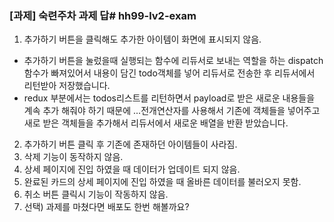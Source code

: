 ### [과제] 숙련주차 과제 답# hh99-lv2-exam
1. 추가하기 버튼을 클릭해도 추가한 아이템이 화면에 표시되지 않음.
- 추가하기 버튼을 눌렀을때 실행되는 함수에 리듀서로 보내는 역할을 하는 dispatch 함수가 빠져있어서 내용이 담긴 todo객체를 넣어 리듀서로 전송한 후 리듀서에서 리턴받아 저장했습니다.
- redux 부분에서는 todos리스트를 리턴하면서 payload로 받은 새로운 내용들을 계속 추가 해줘야 하기 때문에 ...전개연산자를 사용해서 기존에 객체들을 넣어주고 새로 받은 객체들을 추가해서 리듀서에서 새로운 배열을 반환 받았습니다.
2. 추가하기 버튼 클릭 후 기존에 존재하던 아이템들이 사라짐.
3. 삭제 기능이 동작하지 않음.
4. 상세 페이지에 진입 하였을 때 데이터가 업데이트 되지 않음.
5. 완료된 카드의 상세 페이지에 진입 하였을 때 올바른 데이터를 불러오지 못함.
6. 취소 버튼 클릭시 기능이 작동하지 않음.
7. 선택) 과제를 마쳤다면 배포도 한번 해볼까요?
